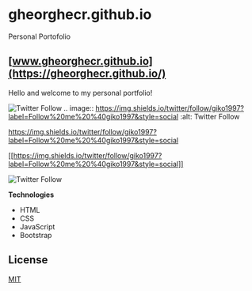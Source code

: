 # gheorghecr.github.io
Personal Portofolio

## [www.gheorghecr.github.io](https://gheorghecr.github.io/)

Hello and welcome to my personal portfolio!

![Twitter Follow](https://img.shields.io/twitter/follow/giko1997?label=Follow%20me%20%40giko1997&style=social)
.. image:: https://img.shields.io/twitter/follow/giko1997?label=Follow%20me%20%40giko1997&style=social   :alt: Twitter Follow

https://img.shields.io/twitter/follow/giko1997?label=Follow%20me%20%40giko1997&style=social

[[https://img.shields.io/twitter/follow/giko1997?label=Follow%20me%20%40giko1997&style=social]]

<img alt="Twitter Follow" src="https://img.shields.io/twitter/follow/giko1997?label=Follow%20me%20%40giko1997&style=social">


**Technologies**

- HTML
- CSS
- JavaScript
- Bootstrap

## License
[MIT](https://choosealicense.com/licenses/mit/)
